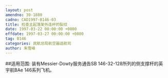 ```yaml
---
layout: post
amendno: 39-1880
cadno: CAD1997-B146-03
title: 检查主起落架外连杆的裂纹
date: 1997-03-22 00:00:00 +0800
effdate: 1997-03-27 00:00:00 +0800
tag: B146
categories: 民航总局航空器适航司
author: 朱雪峰
---
```


##适用范围:
装有Messier-Dowty服务通告SB 146-32-128所列的侧支撑杆的英宇航BAe 146系列飞机。

